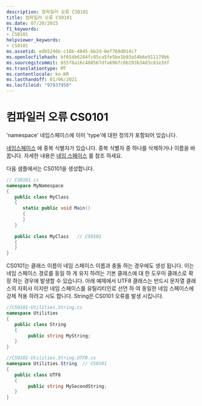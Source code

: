```yaml
---
description: 컴파일러 오류 CS0101
title: 컴파일러 오류 CS0101
ms.date: 07/20/2015
f1_keywords:
- CS0101
helpviewer_keywords:
- CS0101
ms.assetid: edb5246b-c16b-4845-bb2d-0ef769d014c7
ms.openlocfilehash: bf654b6284fc85ca5fe5be1b93a54b6e911179b6
ms.sourcegitcommit: 655f8a16c488567dfa696fc0b293b34d3c81e3df
ms.translationtype: MT
ms.contentlocale: ko-KR
ms.lasthandoff: 01/06/2021
ms.locfileid: "97937950"
---
```

# <a name="compiler-error-cs0101"></a>컴파일러 오류 CS0101

'namespace' 네임스페이스에 이미 'type'에 대한 정의가 포함되어 있습니다.  
  
 [네임스페이스](../language-reference/keywords/namespace.md) 에 중복 식별자가 있습니다. 중복 식별자 중 하나를 삭제하거나 이름을 바꿉니다. 자세한 내용은 [네임 스페이스](../programming-guide/namespaces/index.md) 를 참조 하세요.  
  
 다음 샘플에서는 CS0101을 생성합니다.  
  
```csharp  
// CS0101.cs  
namespace MyNamespace  
{  
   public class MyClass  
   {  
      static public void Main()  
      {  
      }  
   }  
  
   public class MyClass   // CS0101  
   {  
   }  
}  
```

CS0101는 클래스 이름이 네임 스페이스 이름과 충돌 하는 경우에도 생성 됩니다.  이는 네임 스페이스 경로를 동일 하 게 유지 하려는 기본 클래스에 대 한 도우미 클래스로 확장 하는 경우에 발생할 수 있습니다.  아래 예제에서 UTF8 클래스는 반드시 문자열 클래스의 자회사 이지만 네임 스페이스를 유틸리티인로 선언 하 여 동일한 네임 스페이스에 강제 적용 하려고 시도 합니다. String은 CS0101 오류를 발생 시킵니다.

```csharp
//CS0101-Utilities.String.cs
namespace Utilities
{  
   public class String
   {  
        public string MyString;
   }  
}

//CS0101-Utilities.String.UTF8.cs
namespace Utilities.String  // CS0101  
{  
   public class UTF8
   {  
        public string MySecondString;
   }  
}  
```
